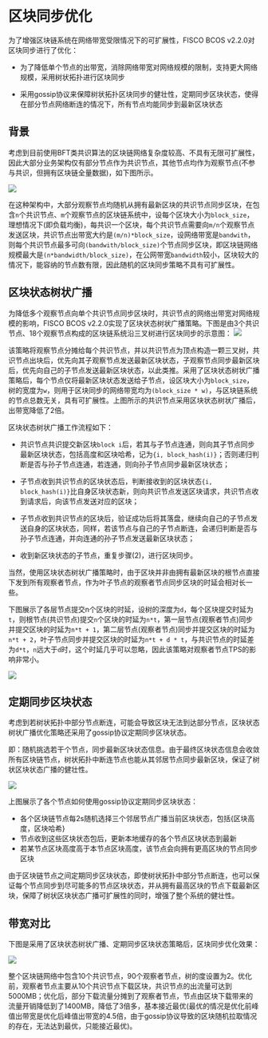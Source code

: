 # 区块同步优化 

为了增强区块链系统在网络带宽受限情况下的可扩展性，FISCO BCOS v2.2.0对区块同步进行了优化：

- 为了降低单个节点的出带宽，消除网络带宽对网络规模的限制，支持更大网络规模，采用树状拓扑进行区块同步

- 采用gossip协议来保障树状拓扑区块同步的健壮性，定期同步区块状态，使得在部分节点网络断连的情况下，所有节点均能同步到最新区块状态


## 背景

考虑到目前使用BFT类共识算法的区块链网络复杂度较高、不具有无限可扩展性，因此大部分业务架构仅有部分节点作为共识节点，其他节点均作为观察节点(不参与共识，但拥有区块链全量数据)，如下图所示。

![](../../../images/sync/common_blockchain_system.png)

在这种架构中，大部分观察节点均随机从拥有最新区块的共识节点同步区块，在包含`n`个共识节点、`m`个观察节点的区块链系统中，设每个区块大小为`block_size`，理想情况下(即负载均衡)，每共识一个区块，每个共识节点需要向`m/n`个观察节点发送区块，共识节点出带宽大约是`(m/n)*block_size`，设网络带宽是`bandwith`，则每个共识节点最多可向`(bandwith/block_size)`个节点同步区块，即区块链网络规模最大是`(n*bandwidth/block_size)`，在公网带宽`bandwidth`较小，区块较大的情况下，能容纳的节点数有限，因此随机的区块同步策略不具有可扩展性。


## 区块状态树状广播

为降低多个观察节点向单个共识节点同步区块时，共识节点的网络出带宽对网络规模的影响，FISCO BCOS v2.2.0实现了区块状态树状广播策略。下图是由3个共识节点、18个观察节点构成的区块链系统沿三叉树进行区块同步的示意图：
![](../../../images/sync/tree_topology_blockchain_system.png)

该策略将观察节点分摊给每个共识节点，并以共识节点为顶点构造一颗三叉树，共识节点出块后，优先向其子观察节点发送最新区块状态，子观察节点同步最新区块后，优先向自己的子节点发送最新区块状态，以此类推。采用了区块状态树状广播策略后，每个节点仅将最新区块状态发送给子节点，设区块大小为`block_size`，树的宽度为`w`，则用于区块同步的网络带宽均为`(block_size * w)`，与区块链系统的节点总数无关，具有可扩展性。上图所示的共识节点采用区块状态树状广播后，出带宽降低了2倍。

区块状态树状广播工作流程如下：

- 共识节点共识提交新区块`block i`后，若其与子节点连通，则向其子节点同步最新区块状态，包括高度和区块哈希，记为`{i, block_hash(i)}`；否则递归判断是否与孙子节点连通，若连通，则向孙子节点同步最新区块状态；

- 子节点收到共识节点的区块状态后，判断接收到的区块状态`{i, block_hash(i)}`比自身区块状态新，则向共识节点发送区块请求，共识节点收到请求后，向该节点发送对应的区块；

- 子节点收到共识节点的区块后，验证成功后将其落盘，继续向自己的子节点发送自身的区块状态，同样，若该节点与自己的子节点断连，会递归判断是否与孙子节点连通，并向连通的孙子节点发送最新区块状态；

- 收到新区块状态的子节点，重复步骤(2)，进行区块同步。


当然，使用区块状态树状广播策略时，由于区块并非由拥有最新区块的根节点直接下发到所有观察者节点，作为叶子节点的观察者节点同步区块的时延会相对长一些。

下图展示了各层节点提交n个区块的时延，设树的深度为`d`，每个区块提交时延为`t`，则根节点(共识节点)提交`n`个区块的时延为`n*t`，第一层节点(观察者节点)同步并提交区块的时延为`n*t + 1`，第二层节点(观察者节点)同步并提交区块的时延为`n*t + 2`，叶子节点同步并提交区块的时延为`n*t + d * t`，与共识节点的时延差为`d*t`，`n`远大于`d`时，这个时延几乎可以忽略，因此该策略对观察者节点TPS的影响非常小。

![](../../../images/sync/tree_topology_delay.png)



## 定期同步区块状态

考虑到若树状拓扑中部分节点断连，可能会导致区块无法到达部分节点，区块状态树状广播优化策略还采用了gossip协议定期同步区块状态。

即：随机挑选若干个节点，同步最新区块状态信息。由于最终区块状态信息会收敛所有区块链节点，树状拓扑中断连节点也能从其邻居节点同步最新区块，保证了树状区块状态广播的健壮性。

![](../../../images/sync/gossip.png)

 
上图展示了各个节点如何使用gossip协议定期同步区块状态：

- 各个区块链节点每2s随机选择三个邻居节点广播当前区块状态，包括{区块高度，区块哈希}
- 节点收到这些区块状态包后，更新本地缓存的各个节点区块状态到最新
- 若某节点区块高度高于本节点区块高度，该节点会向拥有更高区块的节点同步区块

由于区块链节点之间定期同步区块状态，即使树状拓扑中部分节点断连，也可以保证每个节点同步到尽可能多的节点区块状态，并从拥有最高区块的节点下载最新区块，保障了树状区块状态广播可扩展性的同时，增强了整个系统的健壮性。


## 带宽对比

下图是采用了区块状态树状广播、定期同步区块状态策略后，区块同步优化效果：

![](../../../images/sync/bandwidth.png)

整个区块链网络中包含10个共识节点，90个观察者节点，树的度设置为2。优化前，观察者节点主要从10个共识节点下载区块，共识节点的出流量可达到5000MB；优化后，部分下载流量分摊到了观察者节点，节点由区块下载带来的流量开销降低到了1400MB，降低了3倍多，基本接近最优(最优的情况是优化前峰值出带宽是优化后峰值出带宽的4.5倍，由于gossip协议导致的区块随机拉取情况的存在，无法达到最优，只能接近最优)。